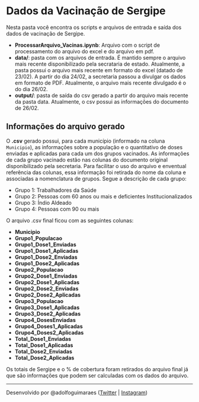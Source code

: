 # Dados da Vacinação de Sergipe

Nesta pasta você encontra os scripts e arquivos de entrada e saída dos dados de vacinação de Sergipe.

* **ProcessarArquivo_Vacinas.ipynb**: Arquivo com o script de processamento do arquivo do excel e do arquivo em pdf. 
* **data/**: pasta com os arquivos de entrada. É mantido sempre o arquivo mais recente disponibilizado pela secrataria de estado. Atualmente, a pasta possui o arquivo mais recente em formato do excel (datado de 23/02). A partir do dia 24/02, a secretaria passou a divulgar os dados em formato de PDF. Atualmente, o arquivo mais recente divulgado é o do dia 26/02. 
* **output/**: pasta de saída do csv gerado a partir do arquivo mais recente da pasta data. Atualmente, o csv possui as informações do documento de 26/02.

## Informações do arquivo gerado

O **.csv** gerado possui, para cada município (informado na coluna `Municipio`), as informações sobre a população e o quantitativo de doses enviadas e aplicadas para cada um dos grupos vacinados. As informações de cada grupo vacinado estão nas colunas do documento original disponibilizado pela secretaria. Para facilitar o uso do arquivo e enventual referência das colunas, essa informação foi retirada do nome da coluna e associadas a nomenclatura de grupos. Segue a descrição de cada grupo:

* Grupo 1: Trabalhadores da Saúde
* Grupo 2: Pessoas com 60 anos ou mais e deficientes Institucionalizados
* Grupo 3: Índio Aldeado
* Grupo 4: Pessoas com 90 ou mais

O arquivo .csv final ficou com as seguintes colunas:

* **Municipio** 
* **Grupo1_Populacao**
* **Grupo1_Dose1_Enviadas**
* **Grupo1_Dose1_Aplicadas**
* **Grupo1_Dose2_Enviadas**
* **Grupo1_Dose2_Aplicadas**
* **Grupo2_Populacao**
* **Grupo2_Dose1_Enviadas**
* **Grupo2_Dose1_Aplicadas**
* **Grupo2_Dose2_Enviadas**
* **Grupo2_Dose2_Aplicadas**
* **Grupo3_Populacao**
* **Grupo3_Dose1_Aplicadas**
* **Grupo3_Dose2_Aplicadas**
* **Grupo4_DosesEnviadas**
* **Grupo4_Doses1_Aplicadas**
* **Grupo4_Doses2_Aplicadas**
* **Total_Dose1_Enviadas**
* **Total_Dose1_Aplicadas**
* **Total_Dose2_Enviadas**
* **Total_Dose2_Aplicadas**

Os totais de Sergipe e o % de cobertura foram retirados do arquivo final já que são informações que podem ser calculadas com os dados do arquivo.

---
Desenvolvido por @adolfoguimaraes ([Twitter](https://twitter.com/adolfoguimaraes) | [Instagram](https://instagram.com/profadolfoguimaraes))
